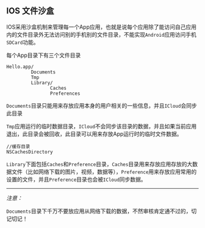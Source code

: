 ## IOS 文件沙盒

IOS采用沙盒机制来管理每一个App应用，也就是说每个应用除了能访问自己应用内的文件目录外无法访问别的手机别的文件目录，不能实现`Android`应用访问手机`SDCard`功能。

每个App目录下有三个文件目录

```
Hello.app/
         Documents
         Tmp
         Library/
                Caches
                Preferences

```
`Documents`目录只能用来存放应用本身的用户相关的一些信息，并且`ICloud`会同步此目录

`Tmp`应用运行的临时数据目录，`ICloud`不会同步该目录的数据，并且如果当前应用退出，此目录会被回收，此目录可以用来存放App运行时的临时文件数据。

```objc
//缓存目录
NSCachesDirectory
```

`Library`下面包括`Caches`和`Preference`目录，`Caches`目录用来存放应用存放的大数据文件（比如网络下载的图片，视频，数据等），`Preference`用来存放应用常用的设置的文件，并且`Preference`目录也会被`ICloud`同步数据。

---
*注意：*

`Documents`目录下千万不要放应用从网络下载的数据，不然审核肯定通不过的，切记切记！


